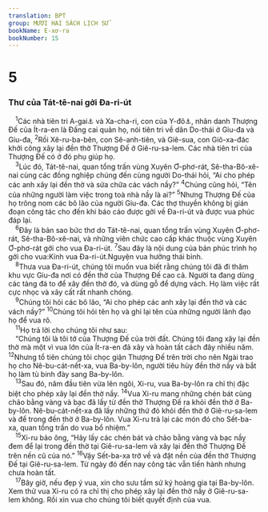 ```yaml
---
translation: BPT
group: MƯƠI HAI SÁCH LỊCH SỬ
bookName: E-xơ-ra 
bookNumber: 15
---
```


<div class="title"><h1>5</h1><h3>Thư của Tát-tê-nai gởi Đa-ri-út</h3></div>
<span class="verse exo_5_1"> <sup>1</sup>Các nhà tiên tri A-gai<a data-toggle="tooltip" data-placement="bottom" title="Xem A-gai 1:1.">⚓</a> và Xa-cha-ri, con của Y-đô<a data-toggle="tooltip" data-placement="bottom" title="Xem Xa 1:1.">⚓</a>, nhân danh Thượng Đế của Ít-ra-en là Đấng cai quản họ, nói tiên tri về dân Do-thái ở Giu-đa và Giu-đa,</span>
<span class="verse exo_5_2"><sup>2</sup>Rồi Xê-ru-ba-bên, con Sê-anh-tiên, và Giê-sua, con Giô-xa-đác khởi công xây lại đền thờ Thượng Đế ở Giê-ru-sa-lem. Các nhà tiên tri của Thượng Đế có ở đó phụ giúp họ.<br/></span>
<span class="verse exo_5_3"> <sup>3</sup>Lúc đó, Tát-tê-nai, quan tổng trấn vùng Xuyên Ơ-phơ-rát, Sê-tha-Bô-xê-nai cùng các đồng nghiệp chúng đến cùng người Do-thái hỏi, “Ai cho phép các anh xây lại đền thờ và sửa chữa các vách nầy?”</span>
<span class="verse exo_5_4"><sup>4</sup>Chúng cũng hỏi, “Tên của những người làm việc trong toà nhà nầy là ai?”</span>
<span class="verse exo_5_5"><sup>5</sup>Nhưng Thượng Đế của họ trông nom các bô lão của người Giu-đa. Các thợ thuyền không bị gián đoạn công tác cho đến khi báo cáo được gởi về Đa-ri-út và được vua phúc đáp lại.<br/></span>
<span class="verse exo_5_6"> <sup>6</sup>Đây là bản sao bức thơ do Tát-tê-nai, quan tổng trấn vùng Xuyên Ơ-phơ-rát, Sê-tha-Bô-xê-nai, và những viên chức cao cấp khác thuộc vùng Xuyên Ơ-phơ-rát gởi cho vua Đa-ri-út.</span>
<span class="verse exo_5_7"><sup>7</sup>Sau đây là nội dung của bản phúc trình họ gởi cho vua:Kính vua Đa-ri-út.Nguyện vua hưởng thái bình.<br/></span>
<span class="verse exo_5_8"> <sup>8</sup>Thưa vua Đa-ri-út, chúng tôi muốn vua biết rằng chúng tôi đã đi thăm khu vực Giu-đa nơi có đền thờ của Thượng Đế cao cả. Người ta đang dùng các tảng đá to để xây đền thờ đó, và dùng gỗ để dựng vách. Họ làm việc rất cực nhọc và xây cất rất nhanh chóng.<br/></span>
<span class="verse exo_5_9"> <sup>9</sup>Chúng tôi hỏi các bô lão, “Ai cho phép các anh xây lại đền thờ và các vách nầy?”</span>
<span class="verse exo_5_10"><sup>10</sup>Chúng tôi hỏi tên họ và ghi lại tên của những người lãnh đạo họ để vua rõ.<br/></span>
<span class="verse exo_5_11"> <sup>11</sup>Họ trả lời cho chúng tôi như sau:<br/> “Chúng tôi là tôi tớ của Thượng Đế của trời đất. Chúng tôi đang xây lại đền thờ mà một vì vua lớn của Ít-ra-en đã xây và hoàn tất cách đây nhiều năm.</span>
<span class="verse exo_5_12"><sup>12</sup>Nhưng tổ tiên chúng tôi chọc giận Thượng Đế trên trời cho nên Ngài trao họ cho Nê-bu-cát-nết-xa, vua Ba-by-lôn, người tiêu hủy đền thờ nầy và bắt họ làm tù binh đày sang Ba-by-lôn.<br/></span>
<span class="verse exo_5_13"> <sup>13</sup>Sau đó, năm đầu tiên vừa lên ngôi, Xi-ru, vua Ba-by-lôn ra chỉ thị đặc biệt cho phép xây lại đền thờ nầy.</span>
<span class="verse exo_5_14"><sup>14</sup>Vua Xi-ru mang những chén bát cùng chảo bằng vàng và bạc đã lấy từ đền thờ Thượng Đế ra khỏi đền thờ ở Ba-by-lôn. Nê-bu-cát-nết-xa đã lấy những thứ đó khỏi đền thờ ở Giê-ru-sa-lem và để trong đền thờ ở Ba-by-lôn. Vua Xi-ru trả lại các món đó cho Sết-ba-xa, quan tổng trấn do vua bổ nhiệm.”<br/></span>
<span class="verse exo_5_15"> <sup>15</sup>Xi-ru bảo ông, “Hãy lấy các chén bát và chảo bằng vàng và bạc nầy đem để lại trong đền thờ tại Giê-ru-sa-lem và xây lại đền thờ Thượng Đế trên nền cũ của nó.”</span>
<span class="verse exo_5_16"><sup>16</sup>Vậy Sết-ba-xa trở về và đặt nền của đền thờ Thượng Đế tại Giê-ru-sa-lem. Từ ngày đó đến nay công tác vẫn tiến hành nhưng chưa hoàn tất.<br/></span>
<span class="verse exo_5_17"> <sup>17</sup>Bây giờ, nếu đẹp ý vua, xin cho sưu tầm sử ký hoàng gia tại Ba-by-lôn. Xem thử vua Xi-ru có ra chỉ thị cho phép xây lại đền thờ nầy ở Giê-ru-sa-lem không. Rồi xin vua cho chúng tôi biết quyết định của vua.<br/></span>
